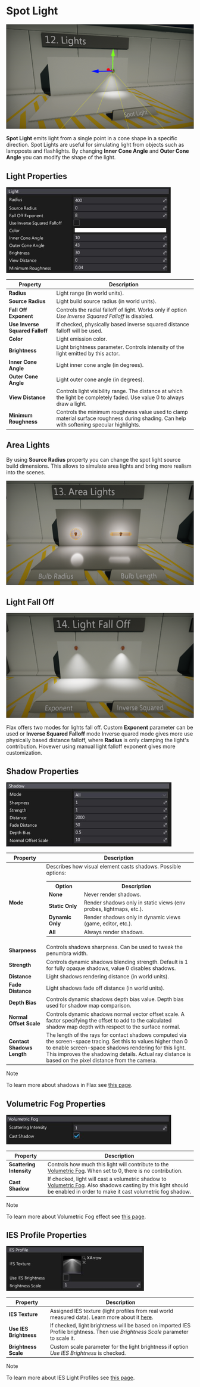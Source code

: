 # Spot Light

![Spot Light](media/spot-light.png)

**Spot Light** emits light from a single point in a cone shape in a specific direction. Spot Lights are useful for simulating light from objects such as lampposts and flashlights. By changing **Inner Cone Angle** and **Outer Cone Angle** you can modify the shape of the light.

## Light Properties

![Spot Light Properties](media/spot-light-properties.jpg)

| Property | Description |
|--------|--------|
| **Radius** | Light range (in world units). |
| **Source Radius** | Light build source radius (in world units). |
| **Fall Off Exponent** | Controls the radial falloff of light. Works only if option *Use Inverse Squared Falloff* is disabled. |
| **Use Inverse Squared Falloff** | If checked, physically based inverse squared distance falloff will be used. |
| **Color** | Light emission color. |
| **Brightness** | Light brightness parameter. Controls intensity of the light emitted by this actor. |
| **Inner Cone Angle** | Light inner cone angle (in degrees). |
| **Outer Cone Angle** | Light outer cone angle (in degrees). |
| **View Distance** | Controls light visibility range. The distance at which the light be completely faded. Use value 0 to always draw a light. |
| **Minimum Roughness** | Controls the minimum roughness value used to clamp material surface roughness during shading. Can help with softening specular highlights. |

## Area Lights

By using **Source Radius** property you can change the spot light source build dimensions. This allows to simulate area lights and bring more realism into the scenes.

![Area Lights](media/area-lights.png)

## Light Fall Off

![Light Fall Off](media/light-fall-off.png)

Flax offers two modes for lights fall off. Custom **Exponent** parameter can be used or **Inverse Squared Falloff** mode Inverse quared mode gives more use physically based distance falloff, where **Radius** is only clamping the light's contribution. Hovewer using manual light falloff exponent gives more customization.

## Shadow Properties

![Spot Light Properties](media/shadow-light-properties.jpg)

| Property | Description |
|--------|--------|
| **Mode** | Describes how visual element casts shadows. Possible options: <br><table><tbody><tr><th>Option</th><th>Description</th></tr><tr><td>**None**</td><td>Never render shadows.</td></tr><tr><td>**Static Only**</td><td>Render shadows only in static views (env probes, lightmaps, etc.).</td></tr><tr><td>**Dynamic Only**</td><td>Render shadows only in dynamic views (game, editor, etc.).</td></tr><tr><td>**All**</td><td>Always render shadows.</td></tr></tbody></table> |
| **Sharpness** | Controls shadows sharpness. Can be used to tweak the penumbra width. |
| **Strength** | Controls dynamic shadows blending strength. Default is 1 for fully opaque shadows, value 0 disables shadows. |
| **Distance** | Light shadows rendering distance (in world units). |
| **Fade Distance** | Light shadows fade off distance (in world units). |
| **Depth Bias** | Controls dynamic shadows depth bias value. Depth bias used for shadow map comparison. |
| **Normal Offset Scale** | Controls dynamic shadows normal vector offset scale. A factor specifying the offset to add to the calculated shadow map depth with respect to the surface normal. |
| **Contact Shadows Length** | The length of the rays for contact shadows computed via the screen-space tracing. Set this to values higher than 0 to enable screen-space shadows rendering for this light. This improves the shadowing details. Actual ray distance is based on the pixel distance from the camera. |

> [!Note]
> To learn more about shadows in Flax see [this page](../shadows.md).

## Volumetric Fog Properties

![Spot Light Properties](media/volumetric-fog-properties.jpg)

| Property | Description |
|--------|--------|
| **Scattering Intensity** | Controls how much this light will contribute to the [Volumetric Fog](../../fog-effects/volumetric-fog.md). When set to 0, there is no contribution. |
| **Cast Shadow** | If checked, light will cast a volumetric shadow to [Volumetric Fog](../../fog-effects/volumetric-fog.md). Also shadows casting by this light should be enabled in order to make it cast volumetric fog shadow. |

> [!Note]
> To learn more about Volumetric Fog effect see [this page](../../fog-effects/volumetric-fog.md).

## IES Profile Properties

![Spot Light Properties](../media/ies-properties.jpg)

| Property | Description |
|--------|--------|
| **IES Texture** | Assigned IES texture (light profiles from real world measured data). Learn more about it [here](../ies-profiles.md). |
| **Use IES Brightness** | If checked, light brightness will be based on imported IES Profile brightness. Then use *Brightness Scale* parameter to scale it. |
| **Brightness Scale** | Custom scale parameter for the light brightness if option *Use IES Brightness* is checked. |

> [!Note]
> To learn more about IES Light Profiles see [this page](../ies-profiles.md).

